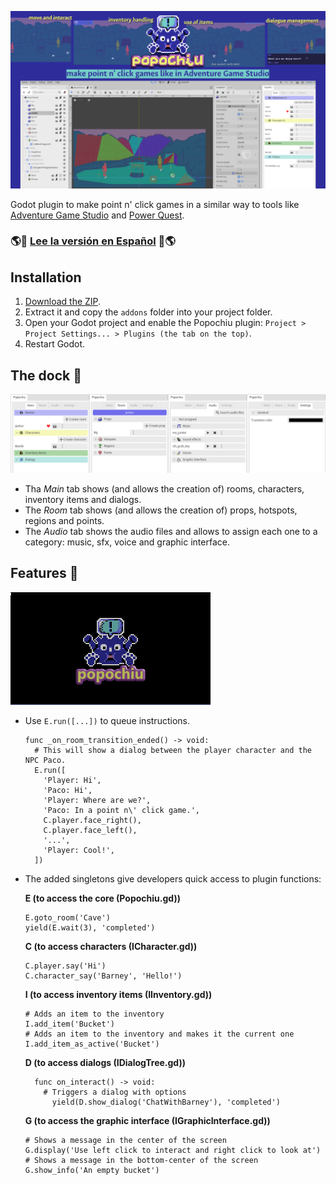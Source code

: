 ![cover](./imgs/popochiu_hero.png "Popochiu")

<!-- no toc -->
Godot plugin to make point n' click games in a similar way to tools like [Adventure Game Studio](https://www.adventuregamestudio.co.uk/) and [Power Quest](https://powerhoof.itch.io/powerquest).



### 🌎💬 [Lee la versión en Español](./LEEME.md) 💬🌎



## Installation

1. [Download the ZIP](https://github.com/mapedorr/popochiu/archive/refs/heads/main.zip).
2. Extract it and copy the `addons` folder into your project folder.
3. Open your Godot project and enable the Popochiu plugin: `Project > Project Settings... > Plugins (the tab on the top)`.
4. Restart Godot.



## The dock 🔌

![Popochiu Dock tabs](./imgs/popochiu_dock-tabs.png "Popochiu dock tabs")

- Tha *Main* tab shows (and allows the creation of) rooms, characters, inventory items and dialogs.
- The *Room* tab shows (and allows the creation of) props, hotspots, regions and points.
- The *Audio* tab shows the audio files and allows to assign each one to a category: music, sfx, voice and graphic interface.



## Features 📃

![Popochiu](./imgs/popochiu_01.gif "Popochiu running")

- Use `E.run([...])` to queue instructions.
  ```gdscript
  func _on_room_transition_ended() -> void:
    # This will show a dialog between the player character and the NPC Paco.
    E.run([
      'Player: Hi',
      'Paco: Hi',
      'Player: Where are we?',
      'Paco: In a point n\' click game.',
      C.player.face_right(),
      C.player.face_left(),
      '...',
      'Player: Cool!',
    ])
  ```
- The added singletons give developers quick access to plugin functions:
  
  **E (to access the core (Popochiu.gd))**
    ```gdscript
    E.goto_room('Cave')
    yield(E.wait(3), 'completed')
    ```
  **C (to access characters (ICharacter.gd))**
    ```gdscript
    C.player.say('Hi')
    C.character_say('Barney', 'Hello!')
    ```
  **I (to access inventory items (IInventory.gd))**
    ```gdscript
    # Adds an item to the inventory
    I.add_item('Bucket')
    # Adds an item to the inventory and makes it the current one
    I.add_item_as_active('Bucket')
    ```
  **D (to access dialogs (IDialogTree.gd))**
    ```gdscript
      func on_interact() -> void:
        # Triggers a dialog with options
	      yield(D.show_dialog('ChatWithBarney'), 'completed')
    ```
  **G (to access the graphic interface (IGraphicInterface.gd))**
    ```gdscript
    # Shows a message in the center of the screen
    G.display('Use left click to interact and right click to look at')
    # Shows a message in the bottom-center of the screen
    G.show_info('An empty bucket')
    ```